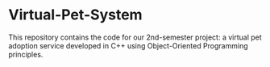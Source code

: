 # Virtual-Pet-System
This repository contains the code for our 2nd-semester project: a virtual pet adoption service developed in C++ using Object-Oriented Programming principles.
